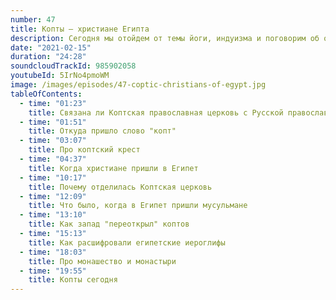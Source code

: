 ```yaml
---
number: 47
title: Копты — христиане Египта
description: Сегодня мы отойдем от темы йоги, индуизма и поговорим об одной из самых древних христианских общин мира — коптах (христиане Египта).
date: "2021-02-15"
duration: "24:28"
soundcloudTrackId: 985902058
youtubeId: 5IrNo4pmoWM
image: /images/episodes/47-сoptic-сhristians-of-egypt.jpg
tableOfContents:
  - time: "01:23"
    title: Связана ли Коптская православная церковь с Русской православной церковью
  - time: "01:51"
    title: Откуда пришло слово "копт"
  - time: "03:07"
    title: Про коптский крест
  - time: "04:37"
    title: Когда христиане пришли в Египет
  - time: "10:17"
    title: Почему отделилась Коптская церковь
  - time: "12:09"
    title: Что было, когда в Египет пришли мусульмане
  - time: "13:10"
    title: Как запад "переоткрыл" коптов
  - time: "15:13"
    title: Как расшифровали египетские иероглифы
  - time: "18:03"
    title: Про монашество и монастыри
  - time: "19:55"
    title: Копты сегодня
---
```

